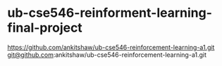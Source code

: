 # ub-cse546-reinforment-learning-final-project

https://github.com/ankitshaw/ub-cse546-reinforcement-learning-a1.git
git@github.com:ankitshaw/ub-cse546-reinforcement-learning-a1.git